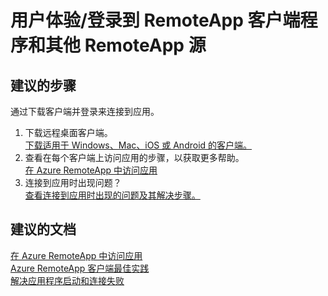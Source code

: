 <properties
    pageTitle="user experience/signing in to the remoteapp client program and other remoteapp feeds"
    description="用户体验/登录到 RemoteApp 客户端程序和其他 RemoteApp 源"
    service="microsoft.remoteapp"
    resource=""
    authors="aashu"
    displayOrder=""
    selfHelpType="generic"
    supportTopicIds="32335841"
    resourceTags=""
    productPesIds="15540"
    cloudEnvironments="public"
/>


# 用户体验/登录到 RemoteApp 客户端程序和其他 RemoteApp 源

## **建议的步骤**
通过下载客户端并登录来连接到应用。

1. 下载远程桌面客户端。<br>
[下载适用于 Windows、Mac、iOS 或 Android 的客户端。](https://www.remoteapp.windowsazure.com/ClientDownload/AllClients.aspx)
2. 查看在每个客户端上访问应用的步骤，以获取更多帮助。<br>
[在 Azure RemoteApp 中访问应用](https://azure.microsoft.com/documentation/articles/remoteapp-clients/)
3. 连接到应用时出现问题？<br>
[查看连接到应用时出现的问题及其解决步骤。](https://azure.microsoft.com/documentation/articles/remoteapp-apptrouble/)

## **建议的文档**
[在 Azure RemoteApp 中访问应用](https://azure.microsoft.com/documentation/articles/remoteapp-clients/)<br>
[Azure RemoteApp 客户端最佳实践](https://azure.microsoft.com/documentation/articles/remoteapp-clientbestpractices/)<br>
[解决应用程序启动和连接失败](https://azure.microsoft.com/documentation/articles/remoteapp-apptrouble/)



<!--HONumber=Jul16_HO4-->


